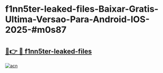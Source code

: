 # f1nn5ter-leaked-files-Baixar-Gratis-Ultima-Versao-Para-Android-IOS-2025-#m0s87

# <h2><a href="https://ainizakaria.my?title=f1nn5ter-leaked-files&ref=22M">🔗👉 🔴 f1nn5ter-leaked-files</a></h2>

[![acn](https://github.com/user-attachments/assets/0f9c940e-d8b0-45ae-aac7-cd30a18b3e1c)](https://ainizakaria.my?title=f1nn5ter-leaked-files&ref=22M)

